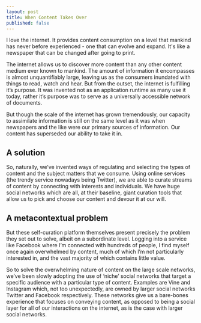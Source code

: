 ```yaml
---
layout: post
title: When Content Takes Over
published: false
---
```

I love the internet. It provides content consumption on a level that mankind has never before experienced - one that can evolve and expand. It's like a newspaper that can be changed after going to print.

The internet allows us to discover more content than any other content medium ever known to mankind. The amount of information it encompasses is almost unquantifiably large, leaving us as the consumers inundated with things to read, watch and hear. But from the outset, the internet is fulfilling it’s purpose. It was invented not as an application runtime as many use it today, rather it’s purpose was to serve as a universally accessible network of documents.

But though the scale of the internet has grown tremendously, our capacity to assimilate information is still on the same level as it was when newspapers and the like were our primary sources of information. Our content has superseded our ability to take it in.

## A solution
So, naturally, we’ve invented ways of regulating and selecting the types of content and the subject matters that we consume. Using online services (the trendy service nowadays being Twitter), we are able to curate streams of content by connecting with interests and individuals. We have huge social networks which are all, at their baseline, giant curation tools that allow us to pick and choose our content and devour it at our will.

## A metacontextual problem 
But these self-curation platform themselves present precisely the problem they set out to solve, albeit on a subordinate level. Logging into a service like Facebook where I’m connected with hundreds of people, I find myself once again overwhelmed by content, much of which I’m not particularly interested in, and the vast majority of which contains little value.

So to solve the overwhelming nature of content on the large scale networks, we’ve been slowly adopting the use of ‘niche’ social networks that target a specific audience with a particular type of content. Examples are Vine and Instagram which, not too unexpectedly, are owned by larger social networks Twitter and Facebook respectively. These networks give us a bare-bones experience that focuses on conveying content, as opposed to being a social layer for all of our interactions on the internet, as is the case with larger social networks.
